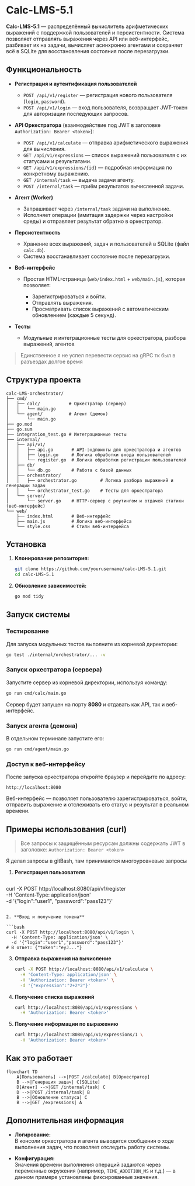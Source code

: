 # Calc-LMS-5.1

**Calc-LMS-5.1** — распределённый вычислитель арифметических выражений с поддержкой пользователей и персистентности. Система позволяет отправлять выражения через API или веб-интерфейс, разбивает их на задачи, вычисляет асинхронно агентами и сохраняет всё в SQLite для восстановления состояния после перезагрузки.

## Функциональность

* **Регистрация и аутентификация пользователей**

  * `POST /api/v1/register` — регистрация нового пользователя (`login`, `password`).
  * `POST /api/v1/login` — вход пользователя, возвращает JWT-токен для авторизации последующих запросов.

* **API Оркестратора** (взаимодействие под JWT в заголовке `Authorization: Bearer <token>`):

  * `POST /api/v1/calculate` — отправка арифметического выражения для вычисления.
  * `GET /api/v1/expressions` — список выражений пользователя с их статусами и результатами.
  * `GET /api/v1/expressions/{id}` — подробная информация по конкретному выражению.
  * `GET /internal/task` — выдача задачи агенту.
  * `POST /internal/task` — приём результатов вычисленной задачи.

* **Агент (Worker)**

  * Запрашивает через `/internal/task` задачи на выполнение.
  * Исполняет операции (имитация задержки через настройки среды) и отправляет результат обратно в оркестратор.

* **Персистентность**

  * Хранение всех выражений, задач и пользователей в SQLite (файл `calc.db`).
  * Система восстанавливает состояние после перезагрузки.

* **Веб-интерфейс**

  * Простая HTML-страница (`web/index.html` + `web/main.js`), которая позволяет:

    * Зарегистрироваться и войти.
    * Отправлять выражения.
    * Просматривать список выражений с автоматическим обновлением (каждые 5 секунд).

* **Тесты**

  * Модульные и интеграционные тесты для оркестратора, разбора выражений, агентов

> Единственное я не успел перевести сервис на gRPC тк был в разъездах долгое время

## Структура проекта

```
calc-LMS-orchestrator/
├── cmd/
│   ├── calc/           # Оркестратор (сервер)
│   │   └── main.go
│   └── agent/          # Агент (демон)
│       └── main.go
├── go.mod
├── go.sum
├── integration_test.go # Интеграционные тесты
├── internal/
│   ├── api/v1/
│   │   ├── api.go       # API-эндпоинты для оркестратора и агентов
│   │   ├── login.go     # Логика обработки входа пользователей
│   │   └── register.go  # Логика обработки регистрации пользователей
│   ├── db/
│   │   └── db.go        # Работа с базой данных
│   ├── orchestrator/
│   │   ├── orchestrator.go         # Логика разбора выражений и генерации задач
│   │   └── orchestrator_test.go    # Тесты для оркестратора
│   └── server/
│       └── server.go    # HTTP-сервер с роутингом и отдачей статики (веб-интерфейс)
└── web/
    ├── index.html       # Веб-интерфейс
    ├── main.js          # Логика веб-интерфейса
    └── style.css        # Стили веб-интерфейса
```

## Установка

1. **Клонирование репозитория:**

   ```bash
   git clone https://github.com/yourusername/calc-LMS-5.1.git
   cd calc-LMS-5.1
   ```

2. **Обновление зависимостей:**

   ```bash
   go mod tidy
   ```

## Запуск системы

### Тестирование

Для запуска модульных тестов выполните из корневой директории:

```bash
go test ./internal/orchestrator/... -v
```

### Запуск оркестратора (сервера)

Запустите сервер из корневой директории, используя команду:

```bash
go run cmd/calc/main.go
```

Сервер будет запущен на порту **8080** и отдавать как API, так и веб-интерфейс.

### Запуск агента (демона)

В отдельном терминале запустите его:

```bash
go run cmd/agent/main.go
```

### Доступ к веб-интерфейсу

После запуска оркестратора откройте браузер и перейдите по адресу:

```
http://localhost:8080
```

Веб-интерфейс — позволяет пользователю зарегистрироваться, войти, отправить выражение и отслеживать его статус и результат в реальном времени.

## Примеры использования (curl)

> Все запросы к защищённым ресурсам должны содержать JWT в заголовке:
> `Authorization: Bearer <token>`

Я делал запросы в gitBash, там принимаются многоуровневые запросы

1. **Регистрация пользователя**

   ```bash
  curl -X POST http://localhost:8080/api/v1/register \
  -H 'Content-Type: application/json' \
  -d '{"login":"user1", "password":"pass123"}'
   ```

2. **Вход и получение токена**

   ```bash
   curl -X POST http://localhost:8080/api/v1/login \
     -H 'Content-Type: application/json' \
     -d '{"login":"user1","password":"pass123"}'
   # В ответ: {"token":"eyJ..."}
   ```

3. **Отправка выражения на вычисление**

   ```bash
   curl -X POST http://localhost:8080/api/v1/calculate \
     -H 'Content-Type: application/json' \
     -H 'Authorization: Bearer <token>' \
     -d '{"expression":"2+2*2"}'
   ```

4. **Получение списка выражений**

   ```bash
   curl http://localhost:8080/api/v1/expressions \
     -H 'Authorization: Bearer <token>'
   ```

5. **Получение информации по выражению**

   ```bash
   curl http://localhost:8080/api/v1/expressions/1 \
     -H 'Authorization: Bearer <token>'
   ```

## Как это работает

```mermaid
flowchart TD
    A[Пользователь] -->|POST /calculate| B[Оркестратор]
    B -->|Генерация задач| C[SQLite]
    D[Агент] -->|GET /internal/task| C
    D -->|POST /internal/task| B
    B -->|Обновление статуса| C
    B -->|GET /expressions| A
```

## Дополнительная информация

- **Логирование:**  
  В консоли оркестратора и агента выводятся сообщения о ходе выполнения задач, что позволяет отследить работу системы. 

- **Конфигурация:**  
  Значения времени выполнения операций задаются через переменные окружения (например, `TIME_ADDITION_MS` и т.д.) — в данном примере установлены фиксированные значения.
